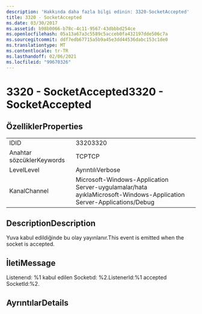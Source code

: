 ```yaml
---
description: 'Hakkında daha fazla bilgi edinin: 3320-SocketAccepted'
title: 3320 - SocketAccepted
ms.date: 03/30/2017
ms.assetid: b98b0066-b78c-4c11-9567-43dbbbd254ce
ms.openlocfilehash: 05a13a67a3c5589c5acceb0fa432197dde506c7a
ms.sourcegitcommit: ddf7edb67715a5b9a45e3dd44536dabc153c1de0
ms.translationtype: MT
ms.contentlocale: tr-TR
ms.lasthandoff: 02/06/2021
ms.locfileid: "99670326"
---
```

# <a name="3320---socketaccepted"></a><span data-ttu-id="b6ee8-103">3320 - SocketAccepted</span><span class="sxs-lookup"><span data-stu-id="b6ee8-103">3320 - SocketAccepted</span></span>

## <a name="properties"></a><span data-ttu-id="b6ee8-104">Özellikler</span><span class="sxs-lookup"><span data-stu-id="b6ee8-104">Properties</span></span>  
  
|||  
|-|-|  
|<span data-ttu-id="b6ee8-105">ID</span><span class="sxs-lookup"><span data-stu-id="b6ee8-105">ID</span></span>|<span data-ttu-id="b6ee8-106">3320</span><span class="sxs-lookup"><span data-stu-id="b6ee8-106">3320</span></span>|  
|<span data-ttu-id="b6ee8-107">Anahtar sözcükler</span><span class="sxs-lookup"><span data-stu-id="b6ee8-107">Keywords</span></span>|<span data-ttu-id="b6ee8-108">TCP</span><span class="sxs-lookup"><span data-stu-id="b6ee8-108">TCP</span></span>|  
|<span data-ttu-id="b6ee8-109">Level</span><span class="sxs-lookup"><span data-stu-id="b6ee8-109">Level</span></span>|<span data-ttu-id="b6ee8-110">Ayrıntılı</span><span class="sxs-lookup"><span data-stu-id="b6ee8-110">Verbose</span></span>|  
|<span data-ttu-id="b6ee8-111">Kanal</span><span class="sxs-lookup"><span data-stu-id="b6ee8-111">Channel</span></span>|<span data-ttu-id="b6ee8-112">Microsoft-Windows-Application Server-uygulamalar/hata ayıkla</span><span class="sxs-lookup"><span data-stu-id="b6ee8-112">Microsoft-Windows-Application Server-Applications/Debug</span></span>|  
  
## <a name="description"></a><span data-ttu-id="b6ee8-113">Description</span><span class="sxs-lookup"><span data-stu-id="b6ee8-113">Description</span></span>  

 <span data-ttu-id="b6ee8-114">Yuva kabul edildiğinde bu olay yayınlanır.</span><span class="sxs-lookup"><span data-stu-id="b6ee8-114">This event is emitted when the socket is accepted.</span></span>  
  
## <a name="message"></a><span data-ttu-id="b6ee8-115">İleti</span><span class="sxs-lookup"><span data-stu-id="b6ee8-115">Message</span></span>  

 <span data-ttu-id="b6ee8-116">Listenerıd: %1 kabul edilen Socketıd: %2.</span><span class="sxs-lookup"><span data-stu-id="b6ee8-116">ListenerId:%1 accepted SocketId:%2.</span></span>  
  
## <a name="details"></a><span data-ttu-id="b6ee8-117">Ayrıntılar</span><span class="sxs-lookup"><span data-stu-id="b6ee8-117">Details</span></span>
